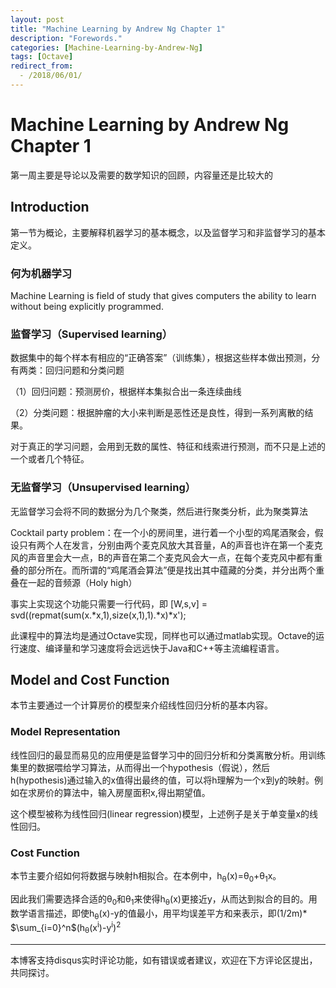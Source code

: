 ```yaml
---
layout: post
title: "Machine Learning by Andrew Ng Chapter 1"
description: "Forewords."
categories: [Machine-Learning-by-Andrew-Ng]
tags: [Octave]
redirect_from:
  - /2018/06/01/
---
```

# Machine Learning by Andrew Ng Chapter 1

  第一周主要是导论以及需要的数学知识的回顾，内容量还是比较大的
  
## Introduction

  第一节为概论，主要解释机器学习的基本概念，以及监督学习和非监督学习的基本定义。  

### 何为机器学习

  Machine Learning is field of study that gives computers the ability to learn without being explicitly programmed.

### 监督学习（Supervised learning）

  数据集中的每个样本有相应的“正确答案”（训练集），根据这些样本做出预测，分有两类：回归问题和分类问题

  （1）回归问题：预测房价，根据样本集拟合出一条连续曲线

  （2）分类问题：根据肿瘤的大小来判断是恶性还是良性，得到一系列离散的结果。

  对于真正的学习问题，会用到无数的属性、特征和线索进行预测，而不只是上述的一个或者几个特征。
  
### 无监督学习（Unsupervised learning）

  无监督学习会将不同的数据分为几个聚类，然后进行聚类分析，此为聚类算法
  
  Cocktail party problem：在一个小的房间里，进行着一个小型的鸡尾酒聚会，假设只有两个人在发言，分别由两个麦克风放大其音量，A的声音也许在第一个麦克风的声音里会大一点，B的声音在第二个麦克风会大一点，在每个麦克风中都有重叠的部分所在。而所谓的“鸡尾酒会算法”便是找出其中蕴藏的分类，并分出两个重叠在一起的音频源（Holy high）
  
  事实上实现这个功能只需要一行代码，即 [W,s,v] = svd((repmat(sum(x.\*x,1),size(x,1),1).\*x)\*x');

  此课程中的算法均是通过Octave实现，同样也可以通过matlab实现。Octave的运行速度、编译量和学习速度将会远远快于Java和C++等主流编程语言。
  
## Model and Cost Function

  本节主要通过一个计算房价的模型来介绍线性回归分析的基本内容。

### Model Representation

  线性回归的最显而易见的应用便是监督学习中的回归分析和分类离散分析。用训练集里的数据喂给学习算法，从而得出一个hypothesis（假说），然后h(hypothesis)通过输入的x值得出最终的值，可以将h理解为一个x到y的映射。例如在求房价的算法中，输入房屋面积x,得出期望值。
  
  这个模型被称为线性回归(linear regression)模型，上述例子是关于单变量x的线性回归。
  
### Cost Function

  本节主要介绍如何将数据与映射h相拟合。在本例中，h<sub>θ</sub>(x)=θ<sub>0</sub>+θ<sub>1</sub>x。
  
  因此我们需要选择合适的θ<sub>0</sub>和θ<sub>1</sub>来使得h<sub>θ</sub>(x)更接近y，从而达到拟合的目的。用数学语言描述，即使h<sub>θ</sub>(x)-y的值最小，用平均误差平方和来表示，即(1/2m)* $\sum_{i=0}^n$(h<sub>θ</sub>(x<sup>i</sup>)-y<sup>i</sup>)<sup>2</sup>
  
  
  
---
本博客支持disqus实时评论功能，如有错误或者建议，欢迎在下方评论区提出，共同探讨。
